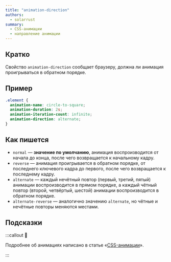 ```yaml
---
title: "animation-direction"
authors:
  - solarrust
summary:
  - CSS-анимации
  - направление анимации
---
```


## Кратко

Свойство `animation-direction` сообщает браузеру, должна ли анимация проигрываться в обратном порядке.

## Пример

```css
.element {
  animation-name: circle-to-square;
  animation-duration: 2s;
  animation-iteration-count: infinite;
  animation-direction: alternate;
}
```

## Как пишется

- `normal` — **значение по умолчанию**, анимация воспроизводится от начала до конца, после чего возвращается к начальному кадру.
- `reverse` — анимация проигрывается в обратном порядке, от последнего ключевого кадра до первого, после чего возвращается к последнему кадру.
- `alternate` — каждый нечётный повтор (первый, третий, пятый) анимации воспроизводится в прямом порядке, а каждый чётный повтор (второй, четвёртый, шестой) анимации воспроизводится в обратном порядке.
- `alternate-reverse` — аналогично значению `alternate`, но чётные и нечётные повторы меняются местами.

## Подсказки

:::callout 🦄

Подробнее об анимациях написано в статье «[CSS-анимации](/css/articles/animation)».

:::
